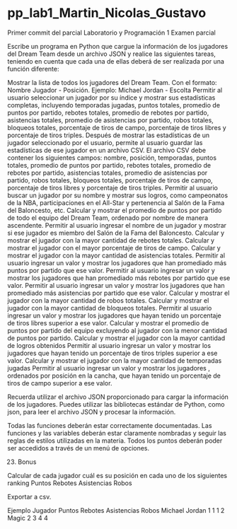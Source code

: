 # pp_lab1_Martin_Nicolas_Gustavo
Primer commit del parcial Laboratorio y Programación 1
Examen parcial 

Escribe un programa en Python que cargue la información de los jugadores del Dream Team desde un archivo JSON y realice las siguientes tareas, teniendo en cuenta que cada una de ellas deberá de ser realizada por una función diferente:



Mostrar la lista de todos los jugadores del Dream Team. Con el formato:
Nombre Jugador - Posición. Ejemplo:
Michael Jordan - Escolta
Permitir al usuario seleccionar un jugador por su índice y mostrar sus estadísticas completas, incluyendo temporadas jugadas, puntos totales, promedio de puntos por partido, rebotes totales, promedio de rebotes por partido, asistencias totales, promedio de asistencias por partido, robos totales, bloqueos totales, porcentaje de tiros de campo, porcentaje de tiros libres y porcentaje de tiros triples.
Después de mostrar las estadísticas de un jugador seleccionado por el usuario, permite al usuario guardar las estadísticas de ese jugador en un archivo CSV. El archivo CSV debe contener los siguientes campos: nombre, posición, temporadas, puntos totales, promedio de puntos por partido, rebotes totales, promedio de rebotes por partido, asistencias totales, promedio de asistencias por partido, robos totales, bloqueos totales, porcentaje de tiros de campo, porcentaje de tiros libres y porcentaje de tiros triples.
Permitir al usuario buscar un jugador por su nombre y mostrar sus logros, como campeonatos de la NBA, participaciones en el All-Star y pertenencia al Salón de la Fama del Baloncesto, etc.
Calcular y mostrar el promedio de puntos por partido de todo el equipo del Dream Team, ordenado por nombre de manera ascendente. 
Permitir al usuario ingresar el nombre de un jugador y mostrar si ese jugador es miembro del Salón de la Fama del Baloncesto.
Calcular y mostrar el jugador con la mayor cantidad de rebotes totales.
Calcular y mostrar el jugador con el mayor porcentaje de tiros de campo.
Calcular y mostrar el jugador con la mayor cantidad de asistencias totales.
Permitir al usuario ingresar un valor y mostrar los jugadores que han promediado más puntos por partido que ese valor.
Permitir al usuario ingresar un valor y mostrar los jugadores que han promediado más rebotes por partido que ese valor.
Permitir al usuario ingresar un valor y mostrar los jugadores que han promediado más asistencias por partido que ese valor.
Calcular y mostrar el jugador con la mayor cantidad de robos totales.
Calcular y mostrar el jugador con la mayor cantidad de bloqueos totales.
Permitir al usuario ingresar un valor y mostrar los jugadores que hayan tenido un porcentaje de tiros libres superior a ese valor.
Calcular y mostrar el promedio de puntos por partido del equipo excluyendo al jugador con la menor cantidad de puntos por partido.
Calcular y mostrar el jugador con la mayor cantidad de logros obtenidos
Permitir al usuario ingresar un valor y mostrar los jugadores que hayan tenido un porcentaje de tiros triples superior a ese valor.
Calcular y mostrar el jugador con la mayor cantidad de temporadas jugadas
Permitir al usuario ingresar un valor y mostrar los jugadores , ordenados por posición en la cancha, que hayan tenido un porcentaje de tiros de campo superior a ese valor.

Recuerda utilizar el archivo JSON proporcionado para cargar la información de los jugadores. Puedes utilizar las bibliotecas estándar de Python, como json, para leer el archivo JSON y procesar la información.

Todas las funciones deberán estar correctamente documentadas. 
Las funciones y las variables deberán estar claramente nombradas y seguir las reglas de estilos utilizadas en la materia. 
Todos los puntos deberán poder ser accedidos a través de un menú de opciones.








23) Bonus 

Calcular de cada jugador cuál es su posición en cada uno de los siguientes ranking
Puntos 
Rebotes 
Asistencias 
Robos

Exportar a csv.

Ejemplo
Jugador
Puntos
Rebotes
Asistencias
Robos
Michael Jordan
1
1
1
2
Magic
2
3
4
4


